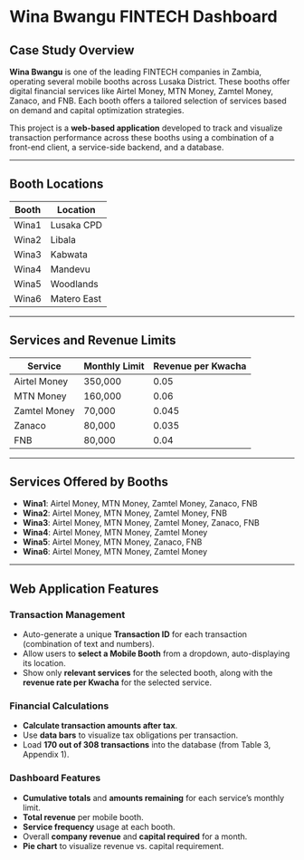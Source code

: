 #  Wina Bwangu FINTECH Dashboard

##  Case Study Overview

**Wina Bwangu** is one of the leading FINTECH companies in Zambia, operating several mobile booths across Lusaka District. These booths offer digital financial services like Airtel Money, MTN Money, Zamtel Money, Zanaco, and FNB. Each booth offers a tailored selection of services based on demand and capital optimization strategies.

This project is a **web-based application** developed to track and visualize transaction performance across these booths using a combination of a front-end client, a service-side backend, and a database.

---

## Booth Locations

| Booth | Location      |
|-------|---------------|
| Wina1 | Lusaka CPD    |
| Wina2 | Libala        |
| Wina3 | Kabwata       |
| Wina4 | Mandevu       |
| Wina5 | Woodlands     |
| Wina6 | Matero East   |

---

##  Services and Revenue Limits

| Service       | Monthly Limit | Revenue per Kwacha |
|---------------|---------------|---------------------|
| Airtel Money  | 350,000       | 0.05                |
| MTN Money     | 160,000       | 0.06                |
| Zamtel Money  | 70,000        | 0.045               |
| Zanaco        | 80,000        | 0.035               |
| FNB           | 80,000        | 0.04                |

---

##  Services Offered by Booths

- **Wina1**: Airtel Money, MTN Money, Zamtel Money, Zanaco, FNB  
- **Wina2**: Airtel Money, MTN Money, Zamtel Money, FNB  
- **Wina3**: Airtel Money, MTN Money, Zamtel Money, Zanaco, FNB  
- **Wina4**: Airtel Money, MTN Money, Zamtel Money  
- **Wina5**: Airtel Money, MTN Money, Zanaco, FNB  
- **Wina6**: Airtel Money, MTN Money, Zamtel Money  

---

##  Web Application Features

###  Transaction Management

- Auto-generate a unique **Transaction ID** for each transaction (combination of text and numbers).
- Allow users to **select a Mobile Booth** from a dropdown, auto-displaying its location.
- Show only **relevant services** for the selected booth, along with the **revenue rate per Kwacha** for the selected service.

###  Financial Calculations

- **Calculate transaction amounts after tax**.
- Use **data bars** to visualize tax obligations per transaction.
- Load **170 out of 308 transactions** into the database (from Table 3, Appendix 1).

###  Dashboard Features

- **Cumulative totals** and **amounts remaining** for each service’s monthly limit.
- **Total revenue** per mobile booth.
- **Service frequency** usage at each booth.
- Overall **company revenue** and **capital required** for a month.
- **Pie chart** to visualize revenue vs. capital requirement.
